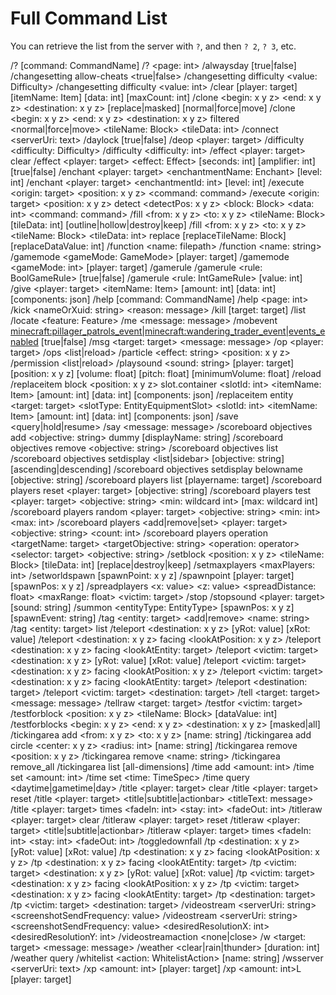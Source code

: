 # Full Command List

You can retrieve the list from the server with `?`, and then `? 2`, `? 3`, etc.

/? [command: CommandName]
/? <page: int>
/alwaysday [true|false]
/changesetting allow-cheats <true|false>
/changesetting difficulty <value: Difficulty>
/changesetting difficulty <value: int>
/clear [player: target] [itemName: Item] [data: int] [maxCount: int]
/clone <begin: x y z> <end: x y z> <destination: x y z> [replace|masked] [normal|force|move]
/clone <begin: x y z> <end: x y z> <destination: x y z> filtered <normal|force|move> <tileName: Block> <tileData: int>
/connect <serverUri: text>
/daylock [true|false]
/deop <player: target>
/difficulty <difficulty: Difficulty>
/difficulty <difficulty: int>
/effect <player: target> clear
/effect <player: target> <effect: Effect> [seconds: int] [amplifier: int] [true|false]
/enchant <player: target> <enchantmentName: Enchant> [level: int]
/enchant <player: target> <enchantmentId: int> [level: int]
/execute <origin: target> <position: x y z> <command: command>
/execute <origin: target> <position: x y z> detect <detectPos: x y z> <block: Block> <data: int> <command: command>
/fill <from: x y z> <to: x y z> <tileName: Block> [tileData: int] [outline|hollow|destroy|keep]
/fill <from: x y z> <to: x y z> <tileName: Block> <tileData: int> replace [replaceTileName: Block] [replaceDataValue: int]
/function <name: filepath>
/function <name: string>
/gamemode <gameMode: GameMode> [player: target]
/gamemode <gameMode: int> [player: target]
/gamerule
/gamerule <rule: BoolGameRule> [true|false]
/gamerule <rule: IntGameRule> [value: int]
/give <player: target> <itemName: Item> [amount: int] [data: int] [components: json]
/help [command: CommandName]
/help <page: int>
/kick <nameOrXuid: string> <reason: message>
/kill [target: target]
/list
/locate <feature: Feature>
/me <message: message>
/mobevent <minecraft:pillager_patrols_event|minecraft:wandering_trader_event|events_enabled> [true|false]
/msg <target: target> <message: message>
/op <player: target>
/ops <list|reload>
/particle <effect: string> <position: x y z>
/permission <list|reload>
/playsound <sound: string> [player: target] [position: x y z] [volume: float] [pitch: float] [minimumVolume: float]
/reload
/replaceitem block <position: x y z> slot.container <slotId: int> <itemName: Item> [amount: int] [data: int] [components: json]
/replaceitem entity <target: target> <slotType: EntityEquipmentSlot> <slotId: int> <itemName: Item> [amount: int] [data: int] [components: json]
/save <query|hold|resume>
/say <message: message>
/scoreboard objectives add <objective: string> dummy [displayName: string]
/scoreboard objectives remove <objective: string>
/scoreboard objectives list
/scoreboard objectives setdisplay <list|sidebar> [objective: string] [ascending|descending]
/scoreboard objectives setdisplay belowname [objective: string]
/scoreboard players list [playername: target]
/scoreboard players reset <player: target> [objective: string]
/scoreboard players test <player: target> <objective: string> <min: wildcard int> [max: wildcard int]
/scoreboard players random <player: target> <objective: string> <min: int> <max: int>
/scoreboard players <add|remove|set> <player: target> <objective: string> <count: int>
/scoreboard players operation <targetName: target> <targetObjective: string> <operation: operator> <selector: target> <objective: string>
/setblock <position: x y z> <tileName: Block> [tileData: int] [replace|destroy|keep]
/setmaxplayers <maxPlayers: int>
/setworldspawn [spawnPoint: x y z]
/spawnpoint [player: target] [spawnPos: x y z]
/spreadplayers <x: value> <z: value> <spreadDistance: float> <maxRange: float> <victim: target>
/stop
/stopsound <player: target> [sound: string]
/summon <entityType: EntityType> [spawnPos: x y z] [spawnEvent: string]
/tag <entity: target> <add|remove> <name: string>
/tag <entity: target> list
/teleport <destination: x y z> [yRot: value] [xRot: value]
/teleport <destination: x y z> facing <lookAtPosition: x y z>
/teleport <destination: x y z> facing <lookAtEntity: target>
/teleport <victim: target> <destination: x y z> [yRot: value] [xRot: value]
/teleport <victim: target> <destination: x y z> facing <lookAtPosition: x y z>
/teleport <victim: target> <destination: x y z> facing <lookAtEntity: target>
/teleport <destination: target>
/teleport <victim: target> <destination: target>
/tell <target: target> <message: message>
/tellraw <target: target> <raw json message: json>
/testfor <victim: target>
/testforblock <position: x y z> <tileName: Block> [dataValue: int]
/testforblocks <begin: x y z> <end: x y z> <destination: x y z> [masked|all]
/tickingarea add <from: x y z> <to: x y z> [name: string]
/tickingarea add circle <center: x y z> <radius: int> [name: string]
/tickingarea remove <position: x y z>
/tickingarea remove <name: string>
/tickingarea remove_all
/tickingarea list [all-dimensions]
/time add <amount: int>
/time set <amount: int>
/time set <time: TimeSpec>
/time query <daytime|gametime|day>
/title <player: target> clear
/title <player: target> reset
/title <player: target> <title|subtitle|actionbar> <titleText: message>
/title <player: target> times <fadeIn: int> <stay: int> <fadeOut: int>
/titleraw <player: target> clear
/titleraw <player: target> reset
/titleraw <player: target> <title|subtitle|actionbar> <raw json titleText: json>
/titleraw <player: target> times <fadeIn: int> <stay: int> <fadeOut: int>
/toggledownfall
/tp <destination: x y z> [yRot: value] [xRot: value]
/tp <destination: x y z> facing <lookAtPosition: x y z>
/tp <destination: x y z> facing <lookAtEntity: target>
/tp <victim: target> <destination: x y z> [yRot: value] [xRot: value]
/tp <victim: target> <destination: x y z> facing <lookAtPosition: x y z>
/tp <victim: target> <destination: x y z> facing <lookAtEntity: target>
/tp <destination: target>
/tp <victim: target> <destination: target>
/videostream <serverUri: string> <screenshotSendFrequency: value>
/videostream <serverUri: string> <screenshotSendFrequency: value> <desiredResolutionX: int> <desiredResolutionY: int>
/videostreamaction <none|close>
/w <target: target> <message: message>
/weather <clear|rain|thunder> [duration: int]
/weather query
/whitelist <action: WhitelistAction> [name: string]
/wsserver <serverUri: text>
/xp <amount: int> [player: target]
/xp <amount: int>L [player: target]
